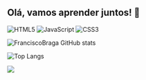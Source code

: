 ## Olá, vamos aprender juntos!  👋 
![HTML5](https://img.shields.io/badge/html5-%23E34F26.svg?style=for-the-badge&logo=html5&logoColor=white)
![JavaScript](https://img.shields.io/badge/javascript-%23323330.svg?style=for-the-badge&logo=javascript&logoColor=%23F7DF1E)
![CSS3](https://img.shields.io/badge/css3-%231572B6.svg?style=for-the-badge&logo=css3&logoColor=white)

<div>
  
![FranciscoBraga GitHub stats](https://github-readme-stats.vercel.app/api?username=FranciscoBraga&show_icons=true&theme=transparent)
  
![Top Langs](https://github-readme-stats.vercel.app/api/top-langs/?username=anuraghazra&layout=compact)

</div>

<img src="https://cdn.jsdelivr.net/gh/devicons/devicon@latest/icons/javascript/javascript-plain.svg" />
          
